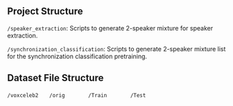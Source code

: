## Project Structure


`/speaker_extraction`: Scripts to generate 2-speaker mixture for speaker extraction.

`/synchronization_classification`: Scripts to generate 2-speaker mixture list for the synchronization classification pretraining.


## Dataset File Structure

`/voxceleb2`
`	/orig`
`		/Train`
`		/Test`
